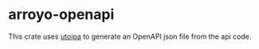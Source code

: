 # arroyo-openapi

This crate uses [utoipa](https://github.com/juhaku/utoipa)
to generate an OpenAPI json file from the api code.
